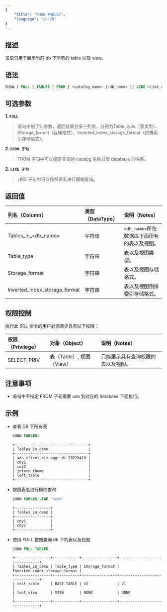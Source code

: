 ```yaml
---
{
    "title": "SHOW TABLES",
    "language": "zh-CN"
}
---
```


<!--
Licensed to the Apache Software Foundation (ASF) under one
or more contributor license agreements.  See the NOTICE file
distributed with this work for additional information
regarding copyright ownership.  The ASF licenses this file
to you under the Apache License, Version 2.0 (the
"License"); you may not use this file except in compliance
with the License.  You may obtain a copy of the License at

  http://www.apache.org/licenses/LICENSE-2.0

Unless required by applicable law or agreed to in writing,
software distributed under the License is distributed on an
"AS IS" BASIS, WITHOUT WARRANTIES OR CONDITIONS OF ANY
KIND, either express or implied.  See the License for the
specific language governing permissions and limitations
under the License.
-->

## 描述

该语句用于展示当前 db 下所有的 table 以及 view。

## 语法

```sql
SHOW [ FULL ] TABLES [ FROM [ <catalog_name>.]<db_name> ][ LIKE <like_condition> ]
```

## 可选参数

**1. `FULL`**
> 语句中加了此参数，返回结果会多三列值，分别为Table_type（表类型）、Storage_format（存储格式）、Inverted_index_storage_format（倒排索引存储格式）。

**2. `FROM 子句`**
> FROM 子句中可以指定查询的 catalog 名称以及 database 的名称。

**2. `LIKE 子句`**
> LIKE 子句中可以按照表名进行模糊查询。

## 返回值

| 列名（Column）          | 类型（DataType） | 说明（Notes）                   |
|:--------------------|:-------------|:----------------------------|
| Tables_in_<db_name> | 字符串          | `<db_name>`所在数据库下面所有的表以及视图。 |
| Table_type | 字符串          | 表以及视图类型。                    |
| Storage_format | 字符串          | 表以及视图存储格式。           |
| Inverted_index_storage_format | 字符串          | 表以及视图倒排索引存储格式。           |

## 权限控制

执行此 SQL 命令的用户必须至少具有以下权限：

| 权限（Privilege） | 对象（Object） | 说明（Notes）         |
|:--------------|:-----------|:------------------|
| SELECT_PRIV    | 表（Table）, 视图（View）    | 只能展示具有查询权限的表以及视图。 |

## 注意事项

- 语句中不指定 FROM 子句需要 use 到对应的 database 下面执行。

## 示例

- 查看 DB 下所有表
    
     ```sql
     SHOW TABLES;
     ```
  
     ```text
     +---------------------------------+
     | Tables_in_demo                  |
     +---------------------------------+
     | ads_client_biz_aggr_di_20220419 |
     | cmy1                            |
     | cmy2                            |
     | intern_theme                    |
     | left_table                      |
     +---------------------------------+
     ```

- 按照表名进行模糊查询

     ```sql
     SHOW TABLES LIKE '%cm%'
     ```
  
     ```text
     +----------------+
     | Tables_in_demo |
     +----------------+
     | cmy1           |
     | cmy2           |
     +----------------+
     ```
  
- 使用 FULL 按照查询 db 下的表以及视图
     ```sql
     SHOW FULL TABLES
     ```

     ```text
     +----------------+------------+----------------+-------------------------------+
     | Tables_in_demo | Table_type | Storage_format | Inverted_index_storage_format |
     +----------------+------------+----------------+-------------------------------+
     | test_table     | BASE TABLE | V2             | V1                            |
     | test_view      | VIEW       | NONE           | NONE                          |
     +----------------+------------+----------------+-------------------------------+
     ```
